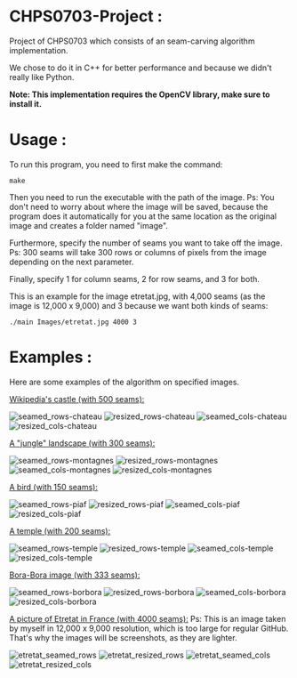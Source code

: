 # CHPS0703-Project :
Project of CHPS0703 which consists of an seam-carving algorithm implementation.

We chose to do it in C++ for better performance and because we didn't really like Python.

**Note: This implementation requires the OpenCV library, make sure to install it.**

# Usage : 

To run this program, you need to first make the command:

````
make
````

Then you need to run the executable with the path of the image.
Ps: You don't need to worry about where the image will be saved, because the program does it automatically for you at the same location as the original image and creates a folder named "image".

Furthermore, specify the number of seams you want to take off the image.
Ps: 300 seams will take 300 rows or columns of pixels from the image depending on the next parameter.

Finally, specify 1 for column seams, 2 for row seams, and 3 for both.

This is an example for the image etretat.jpg, with 4,000 seams (as the image is 12,000 x 9,000) and 3 because we want both kinds of seams:

````
./main Images/etretat.jpg 4000 3
````

# Examples : 

Here are some examples of the algorithm on specified images.

<ins>Wikipedia's castle (with 500 seams):</ins>

![seamed_rows-chateau](https://github.com/user-attachments/assets/7a139aaf-f265-4b3b-b77a-bb386d74080e)
![resized_rows-chateau](https://github.com/user-attachments/assets/ec0b5b6f-bb7b-4cf1-a5a4-b83da9e355cf)
![seamed_cols-chateau](https://github.com/user-attachments/assets/23c42bf4-4d22-4487-8b8d-835e48c3f7cd)
![resized_cols-chateau](https://github.com/user-attachments/assets/56f5b048-e5d7-4d18-b96f-eb4ccfb8345d)

<ins>A "jungle" landscape (with 300 seams):</ins>

![seamed_rows-montagnes](https://github.com/user-attachments/assets/07dd3f20-faad-426c-8716-e5e3ef318f9c)
![resized_rows-montagnes](https://github.com/user-attachments/assets/a7508af9-f8f3-4a8c-9728-5769dafbe405)
![seamed_cols-montagnes](https://github.com/user-attachments/assets/ebdfba28-7358-4257-acf3-57dab7d43f6e)
![resized_cols-montagnes](https://github.com/user-attachments/assets/ba0c78e6-7bf6-400f-a32e-962ccee5fc68)

<ins>A bird (with 150 seams):</ins>

![seamed_rows-piaf](https://github.com/user-attachments/assets/6192e2d0-4a1c-4133-a411-ea37860889d0)
![resized_rows-piaf](https://github.com/user-attachments/assets/5a2a8cd3-3d12-4ab8-93ab-b70ba2583364)
![seamed_cols-piaf](https://github.com/user-attachments/assets/e27ba882-2e77-4682-9c64-428145a91b1f)
![resized_cols-piaf](https://github.com/user-attachments/assets/e57aea88-34ea-416c-90c0-e914702886aa)

<ins>A temple (with 200 seams):</ins>

![seamed_rows-temple](https://github.com/user-attachments/assets/2ac3f114-a9fc-4203-94d9-2709c7db7c7a)
![resized_rows-temple](https://github.com/user-attachments/assets/7496d422-241c-45a5-b9cd-a214a44b30a0)
![seamed_cols-temple](https://github.com/user-attachments/assets/c974c8f2-60b8-4e27-bffe-3ce95a350572)
![resized_cols-temple](https://github.com/user-attachments/assets/95f9e525-7c2d-4382-b14a-8b91118e2a99)

<ins>Bora-Bora image (with 333 seams):</ins>

![seamed_rows-borbora](https://github.com/user-attachments/assets/4afea2cb-f9d5-4252-b5dd-c5a9a4f212bd)
![resized_rows-borbora](https://github.com/user-attachments/assets/9e3e87c9-4e4a-456b-8d59-8afd8ef69185)
![seamed_cols-borbora](https://github.com/user-attachments/assets/2d3ceffe-ef46-4fb6-b4b6-cbc48dbd20ac)
![resized_cols-borbora](https://github.com/user-attachments/assets/2f95a32d-98fb-4b78-b296-56d80ed11a3a)

<ins>A picture of Etretat in France (with 4000 seams):</ins>
Ps: This is an image taken by myself in 12,000 x 9,000 resolution, which is too large for regular GitHub. That's why the images will be screenshots, as they are lighter.

![etretat_seamed_rows](https://github.com/user-attachments/assets/51a0f301-e044-4406-ab28-81da7a443ec4)
![etretat_resized_rows](https://github.com/user-attachments/assets/dd601873-d33e-43c6-8769-deff74f3b7b0)
![etretat_seamed_cols](https://github.com/user-attachments/assets/6ca34edc-d9f7-4637-9564-36e6b8b87196)
![etretat_resized_cols](https://github.com/user-attachments/assets/e2a3b2a2-4196-44bf-9ac8-7a4539df9101)
